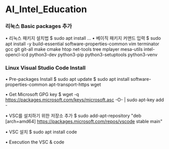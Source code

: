 # AI_Intel_Education
### 리눅스 Basic packages 추가
• 리눅스 패키지 설치법
   $ sudo apt install <package name> …
• 베이직 패키지 커맨드 입력
   $ sudo apt install -y build-essential software-properties-common vim terminator
gcc git git-all make cmake htop net-tools tree mplayer mesa-utils intel-opencl-icd
python3-dev python3-pip python3-setuptools python3-venv

### Linux Visual Studio Code Install
• Pre-packages Install
$ sudo apt update
$ sudo apt install software-properties-common apt-transport-https wget

• Get Microsoft GPG key
$ wget -q https://packages.microsoft.com/keys/microsoft.asc -O- | sudo apt-key add -

• VSC를 설치하기 위한 저장소 추가
$ sudo add-apt-repository "deb [arch=amd64] https://packages.microsoft.com/repos/vscode stable main"

• VSC 설치
$ sudo apt install code

• Execution the VSC
& code
